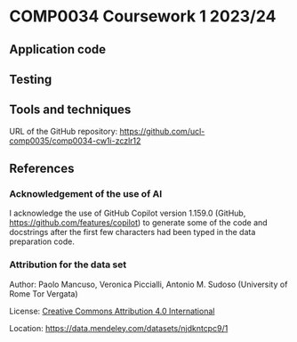 # COMP0034 Coursework 1 2023/24

## Application code

## Testing

## Tools and techniques

URL of the GitHub repository: https://github.com/ucl-comp0035/comp0034-cw1i-zczlr12

## References

### Acknowledgement of the use of AI

I acknowledge the use of GitHub Copilot version 1.159.0 (GitHub, https://github.com/features/copilot) to generate some of the code and docstrings after the first few characters had been typed in the data preparation code.

### Attribution for the data set

Author: Paolo Mancuso, Veronica Piccialli, Antonio M. Sudoso (University of Rome Tor Vergata)

License: [Creative Commons Attribution 4.0 International](https://creativecommons.org/licenses/by/4.0/legalcode)

Location: https://data.mendeley.com/datasets/njdkntcpc9/1